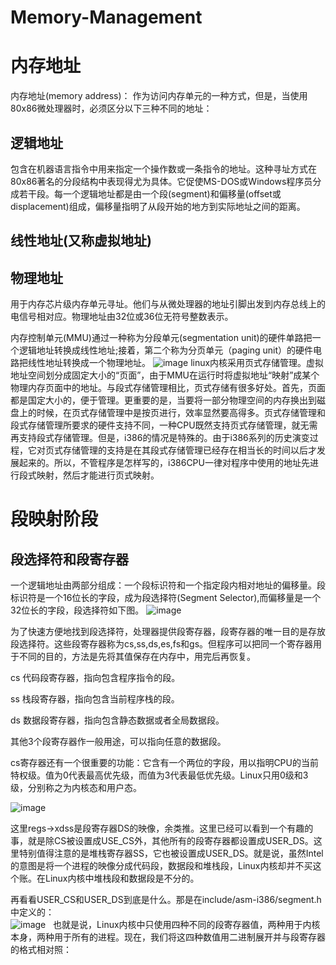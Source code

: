 # Memory-Management
内存地址
======
内存地址(memory address)：
作为访问内存单元的一种方式，但是，当使用80x86微处理器时，必须区分以下三种不同的地址：

逻辑地址
------
  包含在机器语言指令中用来指定一个操作数或一条指令的地址。这种寻址方式在80x86著名的分段结构中表现得尤为具体。它促使MS-DOS或Windows程序员分成若干段。每一个逻辑地址都是由一个段(segment)和偏移量(offset或displacement)组成，偏移量指明了从段开始的地方到实际地址之间的距离。
  
线性地址(又称虚拟地址)
------
物理地址
-------
用于内存芯片级内存单元寻址。他们与从微处理器的地址引脚出发到内存总线上的电信号相对应。物理地址由32位或36位无符号整数表示。

内存控制单元(MMU)通过一种称为分段单元(segmentation unit)的硬件单路把一个逻辑地址转换成线性地址;接着，第二个称为分页单元（paging unit）的硬件电路把线性地址转换成一个物理地址。
![image](https://github.com/wangdongyu1989/Memory-Management/blob/master/%E5%86%85%E5%AD%98%E6%98%A0%E5%B0%8420170322a.jpg)
linux内核采用页式存储管理。虚拟地址空间划分成固定大小的“页面”，由于MMU在运行时将虚拟地址“映射”成某个物理内存页面中的地址。与段式存储管理相比，页式存储有很多好处。首先，页面都是国定大小的，便于管理。更重要的是，当要将一部分物理空间的内存换出到磁盘上的时候，在页式存储管理中是按页进行，效率显然要高得多。页式存储管理和段式存储管理所要求的硬件支持不同，一种CPU既然支持页式存储管理，就无需再支持段式存储管理。但是，i386的情况是特殊的。由于i386系列的历史演变过程，它对页式存储管理的支持是在其段式存储管理已经存在相当长的时间以后才发展起来的。所以，不管程序是怎样写的，i386CPU一律对程序中使用的地址先进行段式映射，然后才能进行页式映射。

段映射阶段
========

段选择符和段寄存器
---------------
一个逻辑地址由两部分组成：一个段标识符和一个指定段内相对地址的偏移量。段标识符是一个16位长的字段，成为段选择符(Segment Selector),而偏移量是一个32位长的字段，段选择符如下图。
![image](https://github.com/wangdongyu1989/Memory-Management/blob/master/%E5%86%85%E5%AD%98%E6%98%A0%E5%B0%8420170323a.jpg "段选择符")

为了快速方便地找到段选择符，处理器提供段寄存器，段寄存器的唯一目的是存放段选择符。这些段寄存器称为cs,ss,ds,es,fs和gs。但程序可以把同一个寄存器用于不同的目的，方法是先将其值保存在内存中，用完后再恢复。

cs 代码段寄存器，指向包含程序指令的段。

ss 栈段寄存器，指向包含当前程序栈的段。

ds 数据段寄存器，指向包含静态数据或者全局数据段。

其他3个段寄存器作一般用途，可以指向任意的数据段。

cs寄存器还有一个很重要的功能：它含有一个两位的字段，用以指明CPU的当前特权级。值为0代表最高优先级，而值为3代表最低优先级。Linux只用0级和3级，分别称之为内核态和用户态。

![image](https://github.com/wangdongyu1989/Memory-Management/blob/master/%E5%86%85%E5%AD%98%E6%98%A0%E5%B0%8420170324a.jpg "进程设置段寄存器")

这里regs->xdss是段寄存器DS的映像，余类推。这里已经可以看到一个有趣的事，就是除CS被设置成USE_CS外，其他所有的段寄存器都设置成USER_DS。这里特别值得注意的是堆栈寄存器SS，它也被设置成USER_DS。就是说，虽然Intel的意图是将一个进程的映像分成代码段，数据段和堆栈段，Linux内核却并不买这个账。在Linux内核中堆栈段和数据段是不分的。

再看看USER_CS和USER_DS到底是什么。那是在include/asm-i386/segment.h中定义的：   
 ![image](https://github.com/wangdongyu1989/Memory-Management/blob/master/%E5%86%85%E5%AD%98%E6%98%A0%E5%B0%8420170324b.jpg "USER_CS和DS")   
也就是说，Linux内核中只使用四种不同的段寄存器值，两种用于内核本身，两种用于所有的进程。现在，我们将这四种数值用二进制展开并与段寄存器的格式相对照：
 
